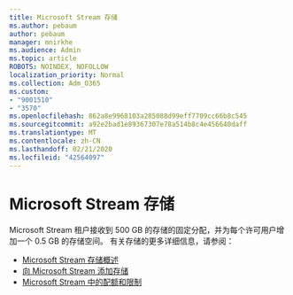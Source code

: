 ```yaml
---
title: Microsoft Stream 存储
ms.author: pebaum
author: pebaum
manager: mnirkhe
ms.audience: Admin
ms.topic: article
ROBOTS: NOINDEX, NOFOLLOW
localization_priority: Normal
ms.collection: Adm_O365
ms.custom:
- "9001510"
- "3570"
ms.openlocfilehash: 862a8e9968103a285088d99eff7709cc66b8c545
ms.sourcegitcommit: a92e2bad1e89367307e78a514b8c4e456640daff
ms.translationtype: MT
ms.contentlocale: zh-CN
ms.lasthandoff: 02/21/2020
ms.locfileid: "42564097"
---
```

# <a name="microsoft-stream-storage"></a>Microsoft Stream 存储

Microsoft Stream 租户接收到 500 GB 的存储的固定分配，并为每个许可用户增加一个 0.5 GB 的存储空间。
有关存储的更多详细信息，请参阅：

- [Microsoft Stream 存储概述](https://docs.microsoft.com/stream/license-overview#storage)
- [向 Microsoft Stream 添加存储](https://docs.microsoft.com/stream/storage-add-on)
- [Microsoft Stream 中的配额和限制](https://docs.microsoft.com/stream/quotas-and-limitations)
